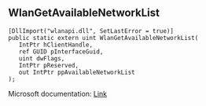 ## WlanGetAvailableNetworkList

```
[DllImport("wlanapi.dll", SetLastError = true)]
public static extern uint WlanGetAvailableNetworkList(
   IntPtr hClientHandle,
   ref GUID pInterfaceGuid,
   uint dwFlags,
   IntPtr pReserved,
   out IntPtr ppAvailableNetworkList
);
```

Microsoft documentation: [Link](https://docs.microsoft.com/en-us/windows/win32/api/wlanapi/nf-wlanapi-wlangetavailablenetworklist)
